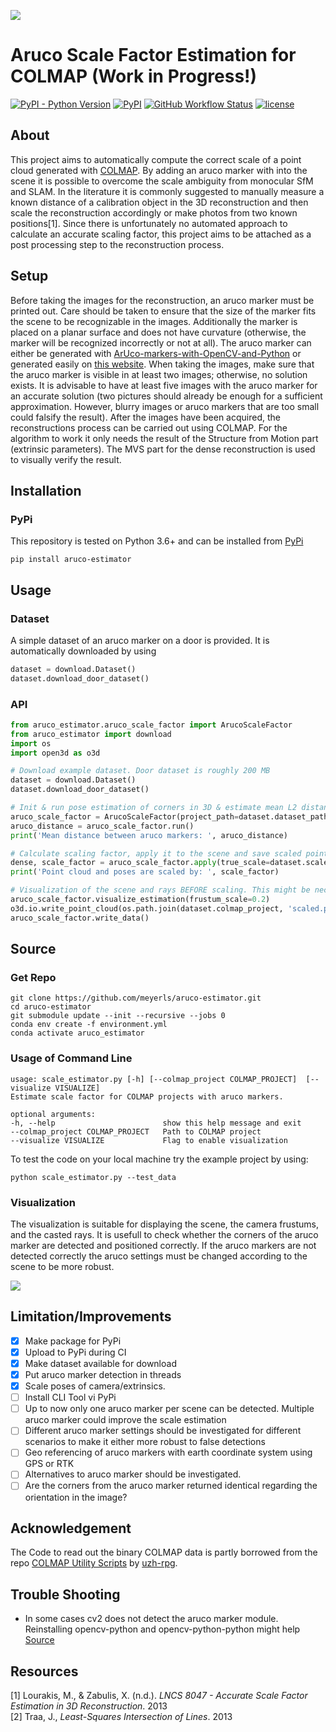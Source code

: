 ![](https://media.githubusercontent.com/media/meyerls/aruco-estimator/main/img/header.png)

# Aruco Scale Factor Estimation for COLMAP (Work in Progress!)

<a href="https://pypi.org/project/aruco-estimator/"><img alt="PyPI - Python Version" src="https://img.shields.io/pypi/pyversions/aruco-estimator"></a>
<a href="https://pypi.org/project/aruco-estimator/"><img alt="PyPI" src="https://img.shields.io/pypi/v/aruco-estimator"></a>
<a href="https://github.com/meyerls/aruco-estimator/actions"><img alt="GitHub Workflow Status" src="https://img.shields.io/github/workflow/status/meyerls/aruco-estimator/Python%20package"></a>
<a href="https://github.com/meyerls/aruco-estimator/blob/main/LICENSE"><img alt="license" src="https://img.shields.io/github/license/meyerls/aruco-estimator"></a>
<!--a href="https://pepy.tech/project/aruco-estimator"><img alt="PyPI - Downloads" src="https://img.shields.io/pypi/dm/aruco-estimator?label=PyPi%20downloads"></a--> 


<!--![PyPI](https://img.shields.io/pypi/v/aruco-estimator)
![PyPI - Downloads](https://img.shields.io/pypi/dm/aruco-estimator?label=PyPi%20downloads)
![GitHub Workflow Status](https://img.shields.io/github/workflow/status/meyerls/aruco-estimator/Publish%20Python%20%F0%9F%90%8D%20distributions%20%F0%9F%93%A6%20to%20PyPI%20and%20TestPyPI)
![GitHub](https://img.shields.io/github/license/meyerls/aruco-estimator)-->

## About

This project aims to automatically compute the correct scale of a point cloud generated
with  [COLMAP](https://colmap.github.io/). By adding an aruco marker with into the scene it is possible to overcome the 
scale ambiguity from monocular SfM and SLAM. In the literature it is commonly suggested to manually measure a known 
distance of a calibration object in the 3D reconstruction and then scale  the reconstruction accordingly or make photos 
from two known positions[1]. Since there is unfortunately no automated approach to calculate an accurate scaling factor,
this project aims to be attached as a post processing step to the reconstruction process.

## Setup

Before taking the images for the reconstruction, an aruco marker must be printed out. Care should be taken to ensure
that the size of the marker fits the scene to be recognizable in the images. Additionally the marker is placed on a
planar surface and does not have curvature (otherwise, the marker will be recognized incorrectly or not at all). The
aruco marker can either be generated
with [ ArUco-markers-with-OpenCV-and-Python](https://github.com/KhairulIzwan/ArUco-markers-with-OpenCV-and-Python) or
generated easily on [this website](https://chev.me/arucogen/). When taking the images, make sure that the aruco marker
is visible in at least two images; otherwise, no solution exists. It is advisable to have at least five images with the
aruco marker for an accurate solution (two pictures should already be enough for a sufficient approximation. However,
blurry images or aruco markers that are too small could falsify the result).
After the images have been acquired, the reconstructions process can be carried out using COLMAP. For the algorithm to
work it only needs the result of the Structure from Motion part (extrinsic parameters). The MVS part for the dense
reconstruction is used to visually verify the result.

<!-- ## Theory

At first the extrinsic <img src="https://render.githubusercontent.com/render/math?math=\mathbf{M}_i"> and intrinsic
paramters <img src="https://render.githubusercontent.com/render/math?math=\mathbf{K}_i"> for every
image <img src="https://render.githubusercontent.com/render/math?math=\mathbf{I}_i"> of the reconstruction are readout
from the parsed COLMAP project and their underlying [binary output format](https://colmap.github.io/format.html). Then,
in each image <img src="https://render.githubusercontent.com/render/math?math=\mathbf{I}_i">, it is checked whether an
Arco marker is present. If so, all four corners of the square Aruco markers are extracted as image
coordinates <img src="https://render.githubusercontent.com/render/math?math=\mathbf{x} = (x_i, y_i, 1)^\top">. Thus it
is possible to cast a ray from the origin of the camera center
<img src="https://render.githubusercontent.com/render/math?math=\mathbf{C}_i">
through all four Aruco corners trough two points according to
<img src="https://render.githubusercontent.com/render/math?math=r_{vec} = \mathbf{C}_i + ||\mathbf{x} \mathbf{K}^{-1} ||_2^2 \mathbf{R}_i \lambda">
with <img src="https://render.githubusercontent.com/render/math?math=\lambda \in [-\infty, +\infty]">  . Here x is the
image coordinate in homogeneous coordinates, K^-1 is the inverse matrix of the intrinsic matrix of the camera, R_i the
rotation of the extrinsic camera parameters and C_i the translation t_i of the camera pose. Four rays are cast for each
image in which an aruco marker is detected. Thus, with a minimum of two rays per aruco corner, the position in 3D space
can be determined trough the intersection of lines. The intersection of several 3D lines can then be calculated using a
least-squares method [2].-->

## Installation

### PyPi

This repository is tested on Python 3.6+ and can be installed from [PyPi](https://pypi.org/project/aruco-estimator)
<!-- Tutorial: https://www.youtube.com/watch?v=JkeNVaiUq_c -->

````angular2html
pip install aruco-estimator
````

## Usage

### Dataset
 A simple dataset of an aruco marker on a door is provided. It is automatically downloaded by using 
````python
dataset = download.Dataset()
dataset.download_door_dataset()
````

### API

````python
from aruco_estimator.aruco_scale_factor import ArucoScaleFactor
from aruco_estimator import download
import os
import open3d as o3d

# Download example dataset. Door dataset is roughly 200 MB
dataset = download.Dataset()
dataset.download_door_dataset()

# Init & run pose estimation of corners in 3D & estimate mean L2 distance between the four aruco corners
aruco_scale_factor = ArucoScaleFactor(project_path=dataset.dataset_path)
aruco_distance = aruco_scale_factor.run()
print('Mean distance between aruco markers: ', aruco_distance)

# Calculate scaling factor, apply it to the scene and save scaled point cloud
dense, scale_factor = aruco_scale_factor.apply(true_scale=dataset.scale)  # scale in cm
print('Point cloud and poses are scaled by: ', scale_factor)

# Visualization of the scene and rays BEFORE scaling. This might be necessary for debugging
aruco_scale_factor.visualize_estimation(frustum_scale=0.2)
o3d.io.write_point_cloud(os.path.join(dataset.colmap_project, 'scaled.ply'), dense)
aruco_scale_factor.write_data()
````

## Source

### Get Repo
````angular2html
git clone https://github.com/meyerls/aruco-estimator.git
cd aruco-estimator
git submodule update --init --recursive --jobs 0
conda env create -f environment.yml
conda activate aruco_estimator
```` 

### Usage of Command Line

````angular2html
usage: scale_estimator.py [-h] [--colmap_project COLMAP_PROJECT]  [--visualize VISUALIZE]
Estimate scale factor for COLMAP projects with aruco markers.

optional arguments:
-h, --help                        show this help message and exit
--colmap_project COLMAP_PROJECT   Path to COLMAP project
--visualize VISUALIZE             Flag to enable visualization
````

To test the code on your local machine try the example project by using:

````angular2html
python scale_estimator.py --test_data
````

### Visualization

The visualization is suitable for displaying the scene, the camera frustums, and the casted rays. It is usefull to check
whether the corners of the aruco marker are detected and positioned correctly. If the aruco markers are not detected
correctly the aruco settings must be changed according to the scene to be more robust.

![](https://media.githubusercontent.com/media/meyerls/aruco-estimator/main/img/visualization.png)

## Limitation/Improvements

- [x] Make package for PyPi
- [x] Upload to PyPi during CI
- [x] Make dataset available for download
- [x] Put aruco marker detection in threads
- [x] Scale poses of camera/extrinsics.
- [ ] Install CLI Tool vi PyPi
- [ ] Up to now only one aruco marker per scene can be detected. Multiple aruco marker could improve the scale
  estimation
- [ ] Different aruco marker settings should be investigated for different scenarios to make it either more robust to
  false detections
- [ ] Geo referencing of aruco markers with earth coordinate system using GPS or RTK
- [ ] Alternatives to aruco marker should be investigated.
- [ ] Are the corners from the aruco marker returned identical regarding the orientation in the image?

## Acknowledgement

The Code to read out the binary COLMAP data is partly borrowed from the
repo [COLMAP Utility Scripts](https://github.com/uzh-rpg/colmap_utils) by [uzh-rpg](https://github.com/uzh-rpg).

## Trouble Shooting

- In some cases cv2 does not detect the aruco marker module. Reinstalling opencv-python and opencv-python-python might
  help [Source](https://stackoverflow.com/questions/45972357/python-opencv-aruco-no-module-named-cv2-aruco)

## Resources

<div class="csl-entry">[1] Lourakis, M., &#38; Zabulis, X. (n.d.). <i>LNCS 8047 - Accurate Scale Factor Estimation in 3D Reconstruction</i>. 2013</div>
<div class="csl-entry">[2] Traa, J., <i>Least-Squares Intersection of Lines</i>. 2013</div>
